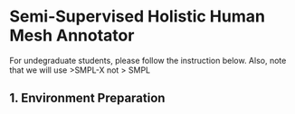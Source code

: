 # Semi-Supervised Holistic Human Mesh Annotator
For undegraduate students, please follow the instruction below. Also, note that we will use >SMPL-X not > SMPL  
## 1. Environment Preparation
